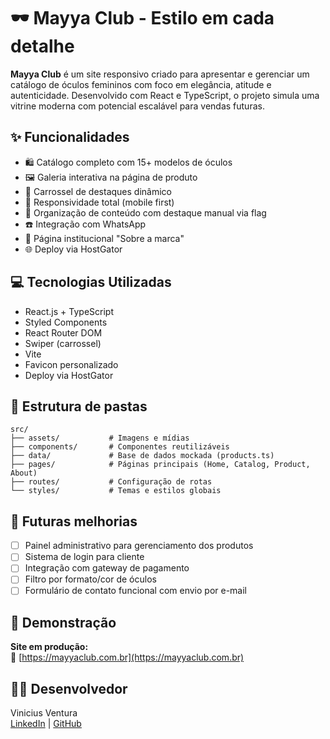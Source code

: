 # 🕶️ Mayya Club - Estilo em cada detalhe

**Mayya Club** é um site responsivo criado para apresentar e gerenciar um catálogo de óculos femininos com foco em elegância, atitude e autenticidade. Desenvolvido com React e TypeScript, o projeto simula uma vitrine moderna com potencial escalável para vendas futuras.

## ✨ Funcionalidades

- 🛍️ Catálogo completo com 15+ modelos de óculos
- 🖼️ Galeria interativa na página de produto
- 🎯 Carrossel de destaques dinâmico
- 📱 Responsividade total (mobile first)
- 🧠 Organização de conteúdo com destaque manual via flag
- ☎️ Integração com WhatsApp
- 🧾 Página institucional "Sobre a marca"
- 🌐 Deploy via HostGator

## 💻 Tecnologias Utilizadas

- React.js + TypeScript
- Styled Components
- React Router DOM
- Swiper (carrossel)
- Vite
- Favicon personalizado
- Deploy via HostGator

## 📁 Estrutura de pastas

```
src/
├── assets/           # Imagens e mídias
├── components/       # Componentes reutilizáveis
├── data/             # Base de dados mockada (products.ts)
├── pages/            # Páginas principais (Home, Catalog, Product, About)
├── routes/           # Configuração de rotas
└── styles/           # Temas e estilos globais
```

## 🚀 Futuras melhorias

- [ ] Painel administrativo para gerenciamento dos produtos
- [ ] Sistema de login para cliente
- [ ] Integração com gateway de pagamento
- [ ] Filtro por formato/cor de óculos
- [ ] Formulário de contato funcional com envio por e-mail

## 📸 Demonstração

**Site em produção:**  
🔗 [https://mayyaclub.com.br](https://mayyaclub.com.br)

## 👨‍💻 Desenvolvedor

Vinicius Ventura  
[LinkedIn](https://www.linkedin.com/in/vinicius-ventura-passos/) | [GitHub](https://github.com/ViniVentura94)
